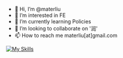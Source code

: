 - 👋 Hi, I’m @materliu
- 👀 I’m interested in FE
- 🌱 I’m currently learning Policies
- 💞️ I’m looking to collaborate on '润'
- 📫 How to reach me materliu[at]gmail.com

[![My Skills](https://skillicons.dev/icons?i=js,html,css,wasm,androidstudio,angular,apple,docker)](https://skillicons.dev)

<!---
materliu/materliu is a ✨ special ✨ repository because its `README.md` (this file) appears on your GitHub profile.
You can click the Preview link to take a look at your changes.
--->
